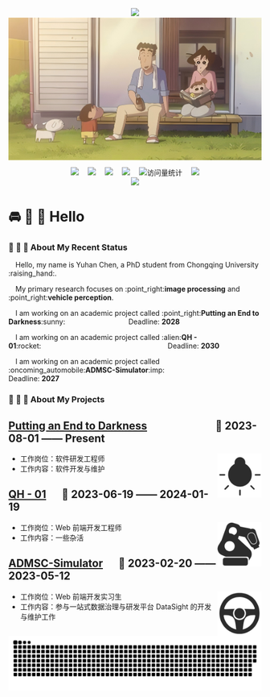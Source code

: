 <p align="center">
   <img src="https://readme-typing-svg.demolab.com?font=Fira+Code&pause=1000&width=435&lines=Welcome to YHC Studio&center=true&size=27" />
  <img src="https://github.com/chenyuhan1997/chenyuhan1997/blob/main/assets/1.png" alt="my" width="1000" style="display: block; margin: 0 auto;"/>
</p>


<div align="center">
 <a href="https://www.zhihu.com/people/qiao-han-80-16/"><img src="https://img.shields.io/badge/Website-ZHIHU-blue" /></a>&emsp;
 <a href="https://blog.csdn.net/m0_57628341/"><img src="https://img.shields.io/badge/Website-CSDN-orange" /></a>&emsp;
 <a href="https://space.bilibili.com/55263196/"><img src="https://img.shields.io/badge/Website-Bilibili-ff69b4" /></a>&emsp;
 <a href="https://github.com/chenyuhan1997/"><img src="https://img.shields.io/badge/Website-Github-black" /></a>&emsp;
 <!-- visitor -->
 <img src="https://komarev.com/ghpvc/?username=chenyuhan1997&label=Views&color=orange&style=flat" alt="访问量统计" />&emsp;
 <!-- wakatime -->    
 <a href="https://github.com/chenyuhan1997"><img src="https://wakatime.com/badge/user/42d0678c-368b-448b-9a77-5d21c5b55352.svg" /></a>
</div>

<div align="center">
   <img width="1000" src="https://github-readme-stats.vercel.app/api?username=chenyuhan1997&hide_title=true&hide_border=true&show_icons=trueline_height=200&text_color=000&icon_color=000&bg_color=0,ea6161,ffc64d,fffc4d,52fa5a&theme=graywhite" />
</div>

#  :oncoming_automobile: :bath: :bath: Hello

<table>
  


### :love_hotel: :runner: :runner: About My Recent Status

<p>&emsp;Hello, my name is Yuhan Chen, a PhD student from Chongqing University :raising_hand:.</p>
<p>&emsp;My primary research focuses on :point_right:<strong>image processing</strong> and :point_right:<strong>vehicle perception</strong>.</p>
<p>&emsp;I am working on an academic project called :point_right:<strong>Putting an End to Darkness</strong>:sunny:&emsp;&emsp;&emsp;&emsp;&emsp;&emsp;&emsp;&emsp;&emsp;Deadline: <strong>2028</strong></p>
<p>&emsp;I am working on an academic project called :alien:<strong>QH - 01</strong>:rocket:&emsp;&emsp;&emsp;&emsp;&emsp;&emsp;&emsp;&emsp;&emsp;&emsp;&emsp;&emsp;&emsp;&emsp;&emsp;&emsp;&emsp;&emsp;Deadline: <strong>2030</strong></p>
<p>&emsp;I am working on an academic project called :oncoming_automobile:<strong>ADMSC-Simulator</strong>:imp:&emsp;&emsp;&emsp;&emsp;&emsp;&emsp;&emsp;&emsp;&emsp;&emsp;&emsp;&emsp;&emsp;Deadline: <strong>2027</strong></p>

### :post_office: :runner: :runner: About My Projects


## [Putting an End to Darkness](https://lusun.com/) &emsp;&emsp;&emsp;&emsp;&emsp;&emsp; 📌 2023-08-01 —— Present
<img align="right" width="88" src="https://github.com/chenyuhan1997/chenyuhan1997/blob/main/assets/2.png" />

  - 工作岗位：软件研发工程师
  - 工作内容：软件开发与维护


## [QH - 01](https://www.tuhuimap.com/) &emsp; 📌 2023-06-19 —— 2024-01-19
<img align="right" width="88" src="https://github.com/chenyuhan1997/chenyuhan1997/blob/main/assets/3.png" />

  - 工作岗位：Web 前端开发工程师
  - 工作内容：一些杂活


## [ADMSC-Simulator](https://www.nio.cn/) &emsp; 📌 2023-02-20 —— 2023-05-12
<img align="right" width="88" src="https://github.com/chenyuhan1997/chenyuhan1997/blob/main/assets/4.png" />

  - 工作岗位：Web 前端开发实习生
  - 工作内容：参与一站式数据治理与研发平台 DataSight 的开发与维护工作



<picture>
  <source media="(prefers-color-scheme: dark)" srcset="https://raw.githubusercontent.com/chenyuhan1997/chenyuhan1997/output/github-contribution-grid-snake-dark.svg">
  <source media="(prefers-color-scheme: light)" srcset="https://raw.githubusercontent.com/chenyuhan1997/chenyuhan1997/output/github-contribution-grid-snake.svg">
  <img alt="github contribution grid snake animation" src="https://raw.githubusercontent.com/chenyuhan1997/chenyuhan1997/output/github-contribution-grid-snake.svg">
</picture>



